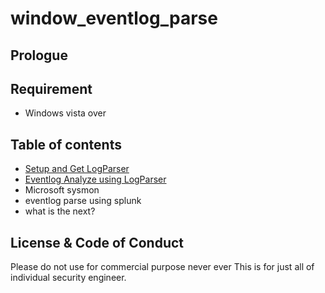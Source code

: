 # window_eventlog_parse

## Prologue

## Requirement
 - Windows vista over

## Table of contents
 - <a href="https://github.com/password123456/window_eventlog_parse/tree/master/setup">Setup and Get LogParser</a>
 - <a href="https://github.com/password123456/window_eventlog_parse/tree/master/logparse">Eventlog Analyze using LogParser</a> 
 - Microsoft sysmon
 - eventlog parse using splunk
 - what is the next?

## License & Code of Conduct

Please do not use for commercial purpose never ever
This is for just all of individual security engineer.

